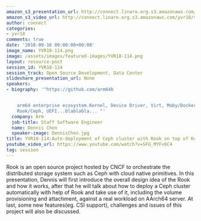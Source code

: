 ```yaml
---
amazon_s3_presentation_url: http://connect.linaro.org.s3.amazonaws.com/yvr18/presentations/yvr18-114.pdf
amazon_s3_video_url: http://connect.linaro.org.s3.amazonaws.com/yvr18/videos/yvr18-114.mp4
author: connect
categories:
- yvr18
comments: true
date: '2018-09-16 09:00:00+00:00'
image_name: YVR18-114.png
image: /assets/images/featured-images/YVR18-114.png
layout: resource-post
session_id: YVR18-114
session_track: Open Source Development, Data Center
slideshare_presentation_url: None
speakers:
- biography: '"https://github.com/arm64b


    arm64 enterprise ecosystem.Kernel, Device Driver, Virt, Moby/Docker, Kubernetes,
    Rook/Ceph, UEFI...blablabla... "'
  company: Arm
  job-title: Staff Software Engineer
  name: Dennis Chen
  speaker-image: DennisChen.jpg
title: YVR18-114:Auto-deployment of Ceph cluster with Rook on top of Kubernetes
youtube_video_url: https://www.youtube.com/watch?v=SFG_MYFv6C4
tag: session
---
```


Rook is an open source project hosted by CNCF to orchestrate the distributed storage system such as Ceph with cloud native primitives. In this presentation, Dennis will first introduce the overall design idea of the Rook and how it works, after that he will talk about how to deploy a Ceph cluster automatically with help of Rook and take use of it, including the volume provisioning and attachment, against a real workload on AArch64 server. At last, some new features(eg. CSI support), challenges and issues of this project will also be discussed.
